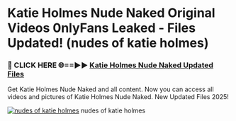 # Katie Holmes Nude Naked Original Videos 0nlyFans Leaked - Files Updated! (nudes of katie holmes)

<h3>🔴 CLICK HERE 🌐==►► <a href="https://tinyurl.com/2p9ay9w9" rel="nofollow">Katie Holmes Nude Naked Updated Files</a></h3>

Get Katie Holmes Nude Naked and all content. Now you can access all videos and pictures of Katie Holmes Nude Naked. New Updated Files 2025!

[![nudes of katie holmes](https://i.imgur.com/KQgVmj3.gif)](https://tinyurl.com/2p9ay9w9)
nudes of katie holmes